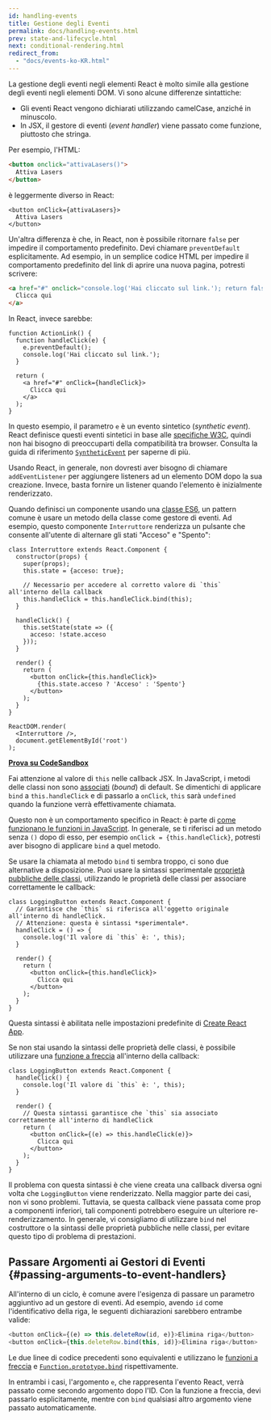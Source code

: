 ```yaml
---
id: handling-events
title: Gestione degli Eventi
permalink: docs/handling-events.html
prev: state-and-lifecycle.html
next: conditional-rendering.html
redirect_from:
  - "docs/events-ko-KR.html"
---
```


La gestione degli eventi negli elementi React è molto simile alla gestione degli eventi negli elementi DOM. Vi sono alcune differenze sintattiche:

* Gli eventi React vengono dichiarati utilizzando camelCase, anziché in minuscolo.
* In JSX, il gestore di eventi (_event handler_) viene passato come funzione, piuttosto che stringa.

Per esempio, l'HTML:

```html
<button onclick="attivaLasers()">
  Attiva Lasers
</button>
```

è leggermente diverso in React:

```js{1}
<button onClick={attivaLasers}>
  Attiva Lasers
</button>
```

Un'altra differenza è che, in React, non è possibile ritornare `false` per impedire il comportamento predefinito. Devi chiamare `preventDefault` esplicitamente. Ad esempio, in un semplice codice HTML per impedire il comportamento predefinito del link di aprire una nuova pagina, potresti scrivere:

```html
<a href="#" onclick="console.log('Hai cliccato sul link.'); return false">
  Clicca qui
</a>
```

In React, invece sarebbe:

```js{2-5,8}
function ActionLink() {
  function handleClick(e) {
    e.preventDefault();
    console.log('Hai cliccato sul link.');
  }

  return (
    <a href="#" onClick={handleClick}>
      Clicca qui
    </a>
  );
}
```

In questo esempio, il parametro `e` è un evento sintetico (_synthetic event_). React definisce questi eventi sintetici in base alle [specifiche W3C](https://www.w3.org/TR/DOM-Level-3-Events/), quindi non hai bisogno di preoccuparti della compatibilità tra browser. Consulta la guida di riferimento [`SyntheticEvent`](/docs/events.html) per saperne di più.

Usando React, in generale, non dovresti aver bisogno di chiamare `addEventListener` per aggiungere listeners ad un elemento DOM dopo la sua creazione. Invece, basta fornire un listener quando l'elemento è inizialmente renderizzato.

Quando definisci un componente usando una [classe ES6](https://developer.mozilla.org/it/docs/Web/JavaScript/Reference/Classes), un pattern comune è usare un metodo della classe come gestore di eventi. Ad esempio, questo componente `Interruttore` renderizza un pulsante che consente all'utente di alternare gli stati "Acceso" e "Spento":

```js{6,7,10-14,18}
class Interruttore extends React.Component {
  constructor(props) {
    super(props);
    this.state = {acceso: true};

    // Necessario per accedere al corretto valore di `this` all'interno della callback
    this.handleClick = this.handleClick.bind(this);
  }

  handleClick() {
    this.setState(state => ({
      acceso: !state.acceso
    }));
  }

  render() {
    return (
      <button onClick={this.handleClick}>
        {this.state.acceso ? 'Acceso' : 'Spento'}
      </button>
    );
  }
}

ReactDOM.render(
  <Interruttore />,
  document.getElementById('root')
);
```

**[Prova su CodeSandbox](codesandbox://handling-events/1.js)**

Fai attenzione al valore di `this` nelle callback JSX. In JavaScript, i metodi delle classi non sono [associati](https://developer.mozilla.org/it/docs/Web/JavaScript/Reference/Global_objects/Function/bind) (_bound_) di default. Se dimentichi di applicare `bind` a `this.handleClick` e di passarlo a `onClick`, `this` sarà `undefined` quando la funzione verrà effettivamente chiamata.

Questo non è un comportamento specifico in React: è parte di [come funzionano le funzioni in JavaScript](https://www.smashingmagazine.com/2014/01/understanding-javascript-function-prototype-bind/). In generale, se ti riferisci ad un metodo senza `()` dopo di esso, per esempio `onClick = {this.handleClick}`, potresti aver bisogno di applicare `bind` a quel metodo.

Se usare la chiamata al metodo `bind` ti sembra troppo, ci sono due alternative a disposizione. Puoi usare la sintassi sperimentale [proprietà pubbliche delle classi](https://babeljs.io/docs/plugins/transform-class-properties/), utilizzando le proprietà delle classi per associare correttamente le callback:

```js{2-6}
class LoggingButton extends React.Component {
  // Garantisce che `this` si riferisca all'oggetto originale all'interno di handleClick.
  // Attenzione: questa è sintassi *sperimentale*.
  handleClick = () => {
    console.log('Il valore di `this` è: ', this);
  }

  render() {
    return (
      <button onClick={this.handleClick}>
        Clicca qui
      </button>
    );
  }
}
```

Questa sintassi è abilitata nelle impostazioni predefinite di [Create React App](https://github.com/facebookincubator/create-react-app).

Se non stai usando la sintassi delle proprietà delle classi, è possibile utilizzare una [funzione a freccia](https://developer.mozilla.org/it/docs/Web/JavaScript/Reference/Functions/Arrow_functions) all'interno della callback:

```js{7-9}
class LoggingButton extends React.Component {
  handleClick() {
    console.log('Il valore di `this` è: ', this);
  }

  render() {
    // Questa sintassi garantisce che `this` sia associato correttamente all'interno di handleClick
    return (
      <button onClick={(e) => this.handleClick(e)}>
        Clicca qui
      </button>
    );
  }
}
```

Il problema con questa sintassi è che viene creata una callback diversa ogni volta che `LoggingButton` viene renderizzato. Nella maggior parte dei casi, non vi sono problemi. Tuttavia, se questa callback viene passata come prop a componenti inferiori, tali componenti potrebbero eseguire un ulteriore re-renderizzamento. In generale, vi consigliamo di utilizzare `bind` nel costruttore o la sintassi delle proprietà pubbliche nelle classi, per evitare questo tipo di problema di prestazioni.

## Passare Argomenti ai Gestori di Eventi {#passing-arguments-to-event-handlers}

All'interno di un ciclo, è comune avere l'esigenza di passare un parametro aggiuntivo ad un gestore di eventi. Ad esempio, avendo `id` come l'identificativo della riga, le seguenti dichiarazioni sarebbero entrambe valide:

```js
<button onClick={(e) => this.deleteRow(id, e)}>Elimina riga</button>
<button onClick={this.deleteRow.bind(this, id)}>Elimina riga</button>
```

Le due linee di codice precedenti sono equivalenti e utilizzano le [funzioni a freccia](https://developer.mozilla.org/it/docs/Web/JavaScript/Reference/Functions_and_function_scope/Arrow_functions) e [`Function.prototype.bind`](https://developer.mozilla.org/en-US/docs/Web/JavaScript/Reference/Global_objects/Function/bind) rispettivamente.

In entrambi i casi, l'argomento `e`, che rappresenta l'evento React, verrà passato come secondo argomento dopo l'ID. Con la funzione a freccia, devi passarlo esplicitamente, mentre con `bind` qualsiasi altro argomento viene passato automaticamente.
